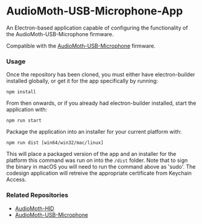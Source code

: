 # AudioMoth-USB-Microphone-App
An Electron-based application capable of configuring the functionality of the AudioMoth-USB-Microphone firmware.

Compatible with the [AudioMoth-USB-Microphone](https://github.com/OpenAcousticDevices/AudioMoth-USB-Microphone) firmware.

### Usage ###
Once the repository has been cloned, you must either have electron-builder installed globally, or get it for the app specifically by running:
```
npm install
```

From then onwards, or if you already had electron-builder installed, start the application with:
```
npm run start 
```

Package the application into an installer for your current platform with:
```
npm run dist [win64/win32/mac/linux]
```

This will place a packaged version of the app and an installer for the platform this command was run on into the `/dist` folder. Note that to sign the binary in macOS you will need to run the command above as 'sudo'. The codesign application will retreive the appropriate certificate from Keychain Access.

### Related Repositories ###
* [AudioMoth-HID](https://github.com/OpenAcousticDevices/AudioMoth-HID)
* [AudioMoth-USB-Microphone](https://github.com/OpenAcousticDevices/AudioMoth-USB-Microphone)

